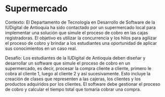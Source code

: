 # Supermercado
Contexto:
El Departamento de Tecnología en Desarrollo de Software de la IUDigital de Antioquia ha
sido contactado por un supermercado local para implementar una solución que simule el
proceso de cobro en las cajas registradoras. El objetivo es utilizar la concurrencia y los hilos
para agilizar el proceso de cobro y brindar a los estudiantes una oportunidad de aplicar sus
conocimientos en un caso real.

Desafío:
Los estudiantes de la IUDigital de Antioquia deben diseñar y desarrollar un software que
simule el proceso de cobro en un supermercado, es decir, procesar la compra cliente a
cliente, primero le cobra al cliente 1, luego al cliente 2 y así sucesivamente. Esto incluye la
creación de clases que representen a las cajeras, los clientes y los productos adquiridos por
los clientes. El software debe gestionar el proceso de cobro y calcular el tiempo total que
tomaría cobrar una compra.
